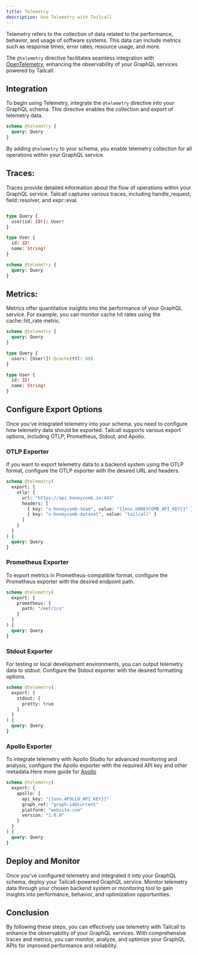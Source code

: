 ```yaml
---
title: Telemetry
description: Use Telemetry with Tailcall
---
```

Telemetry refers to the collection of data related to the performance, behavior, and usage of software systems. This data can include metrics such as response times, error rates, resource usage, and more.

The `@telemetry` directive facilitates seamless integration with [OpenTelemetry](https://opentelemetry.io/), enhancing the observability of your GraphQL services powered by Tailcall.

## Integration

To begin using Telemetry, integrate the `@telemetry` directive into your GraphQL schema. This directive enables the collection and export of telemetry data.

```graphql
schema @telemetry {
  query: Query
}
```
By adding `@telemetry` to your schema, you enable telemetry collection for all operations within your GraphQL service.

## Traces:

Traces provide detailed information about the flow of operations within your GraphQL service. Tailcall captures various traces, including handle_request, field::resolver, and expr::eval.

```graphql

type Query {
  user(id: ID!): User!
}

type User {
  id: ID!
  name: String!
}

schema @telemetry {
  query: Query
}
```

## Metrics:

Metrics offer quantitative insights into the performance of your GraphQL service. For example, you can monitor cache hit rates using the cache::hit_rate metric.

```graphql
schema @telemetry {
  query: Query
}

type Query {
  users: [User!]! @cache(ttl: 60)
}

type User {
  id: ID!
  name: String!
}
```

## Configure Export Options

Once you've integrated telemetry into your schema, you need to configure how telemetry data should be exported. Tailcall supports various export options, including OTLP, Prometheus, Stdout, and Apollo.

### OTLP Exporter

If you want to export telemetry data to a backend system using the OTLP format, configure the OTLP exporter with the desired URL and headers.

```graphql
schema @telemetry(
  export: {
    otlp: {
      url: "https://api.honeycomb.io:443"
      headers: [
        { key: "x-honeycomb-team", value: "{{env.HONEYCOMB_API_KEY}}" }
        { key: "x-honeycomb-dataset", value: "tailcall" }
      ]
    }
  }
) {
  query: Query
}
```

### Prometheus Exporter

To export metrics in Prometheus-compatible format, configure the Prometheus exporter with the desired endpoint path.

```graphql
schema @telemetry(
  export: {
    prometheus: {
      path: "/metrics"
    }
  }
) {
  query: Query
}
```

### Stdout Exporter

For testing or local development environments, you can output telemetry data to stdout. Configure the Stdout exporter with the desired formatting options.

```graphql
schema @telemetry(
  export: {
    stdout: {
      pretty: true
    }
  }
) {
  query: Query
}
```

### Apollo Exporter

To integrate telemetry with Apollo Studio for advanced monitoring and analysis, configure the Apollo exporter with the required API key and other metadata.Here more guide for [Apollo](https://tailcall.run/docs/guides/apollo-studio/)

```graphql
schema @telemetry(
  export: {
    apollo: {
      api_key: "{{env.APOLLO_API_KEY}}"
      graph_ref: "graph-id@current"
      platform: "website.com"
      version: "1.0.0"
    }
  }
) {
  query: Query
}
```

## Deploy and Monitor

Once you've configured telemetry and integrated it into your GraphQL schema, deploy your Tailcall-powered GraphQL service. Monitor telemetry data through your chosen backend system or monitoring tool to gain insights into performance, behavior, and optimization opportunities.

## Conclusion

By following these steps, you can effectively use telemetry with Tailcall to enhance the observability of your GraphQL services. With comprehensive traces and metrics, you can monitor, analyze, and optimize your GraphQL APIs for improved performance and reliability.